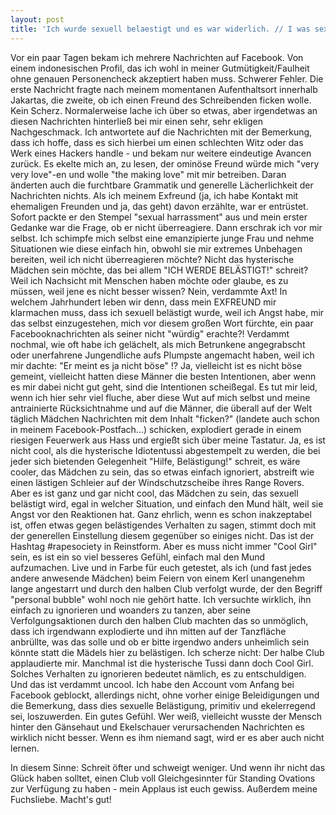 ```yaml
---
layout: post
title: 'Ich wurde sexuell belaestigt und es war widerlich. // I was sexually harrassed and it was disgusting.'
---
```


Vor ein paar Tagen bekam ich mehrere Nachrichten auf Facebook. Von einem indonesischen Profil, das ich wohl in meiner Gutmütigkeit/Faulheit ohne genauen Personencheck akzeptiert haben muss. Schwerer Fehler.
Die erste Nachricht fragte nach meinem momentanen Aufenthaltsort innerhalb Jakartas, die zweite, ob ich einen Freund des Schreibenden ficken wolle. Kein Scherz. 
Normalerweise lache ich über so etwas, aber irgendetwas an diesen Nachrichten hinterließ bei mir einen sehr, sehr ekligen Nachgeschmack.
Ich antwortete auf die Nachrichten mit der  Bemerkung, dass ich hoffe, dass es sich hierbei um einen schlechten Witz oder das Werk eines Hackers handle - und bekam nur weitere eindeutige Avancen zurück. Es ekelte mich an, zu lesen, der ominöse Freund würde mich "very very love"-en und wolle "the making love" mit mir betreiben. Daran änderten auch die furchtbare Grammatik und generelle Lächerlichkeit der Nachrichten nichts. 
Als ich meinem Exfreund (ja, ich habe Kontakt mit ehemaligen Freunden und ja, das geht) davon erzählte, war er entrüstet. Sofort packte er den Stempel "sexual harrassment" aus und mein erster Gedanke war die Frage, ob er nicht überreagiere. Dann erschrak ich vor mir selbst.
Ich schimpfe mich selbst eine emanzipierte junge Frau und nehme Situationen wie diese einfach hin, obwohl sie mir extremes Unbehagen bereiten, weil ich nicht überreagieren möchte? Nicht das hysterische Mädchen sein möchte, das bei allem "ICH WERDE BELÄSTIGT!" schreit? Weil ich Nachsicht mit Menschen haben möchte oder glaube, es zu müssen, weil jene es nicht besser wissen?
Nein, verdammte Axt!
In welchem Jahrhundert leben wir denn, dass mein EXFREUND mir klarmachen muss, dass ich sexuell belästigt wurde, weil ich Angst habe, mir das selbst einzugestehen, mich vor diesem großen Wort fürchte, ein paar Facebooknachrichten als seiner nicht "würdig" erachte?!
Verdammt nochmal, wie oft habe ich gelächelt, als mich Betrunkene angegrabscht oder unerfahrene Jungendliche aufs Plumpste angemacht haben, weil ich mir dachte: "Er meint es ja nicht böse" !?
Ja, vielleicht ist es nicht böse gemeint, vielleicht hatten diese Männer die besten Intentionen, aber wenn es mir dabei nicht gut geht, sind die Intentionen scheißegal.
Es tut mir leid, wenn ich hier sehr viel fluche, aber diese Wut auf mich selbst und meine antrainierte Rücksichtnahme und auf die Männer, die überall auf der Welt täglich Mädchen Nachrichten mit dem Inhalt "ficken?" (landete auch schon in meinem Facebook-Postfach...) schicken, explodiert gerade in einem riesigen Feuerwerk aus Hass und ergießt sich über meine Tastatur.
Ja, es ist nicht cool, als die hysterische Idiotentussi abgestempelt zu werden, die bei jeder sich bietenden Gelegenheit "Hilfe, Belästigung!" schreit, es wäre cooler, das Mädchen zu sein, das so etwas einfach ignoriert, abstreift wie einen lästigen Schleier auf der Windschutzscheibe ihres Range Rovers. Aber es ist ganz und gar nicht cool, das Mädchen zu sein, das sexuell belästigt wird, egal in welcher Situation, und einfach den Mund hält, weil sie Angst vor den Reaktionen hat. Ganz ehrlich, wenn es schon inakzeptabel ist, offen etwas gegen belästigendes Verhalten zu sagen, stimmt doch mit der generellen Einstellung diesem gegenüber so einiges nicht. Das ist der Hashtag #rapesociety in Reinstform. Aber es muss nicht immer "Cool Girl" sein, es ist ein so viel besseres Gefühl, einfach mal den Mund aufzumachen. Live und in Farbe für euch getestet, als ich (und fast jedes andere anwesende Mädchen) beim Feiern von einem Kerl unangenehm lange angestarrt und durch den halben Club verfolgt wurde, der den Begriff "personal bubble" wohl noch nie gehört hatte. Ich versuchte wirklich, ihn einfach zu ignorieren und woanders zu tanzen, aber seine Verfolgungsaktionen durch den halben Club machten das so unmöglich, dass ich irgendwann explodierte und ihn mitten auf der Tanzfläche anbrüllte, was das solle und ob er bitte irgendwo anders unheimlich sein könnte statt die Mädels hier zu belästigen. Ich scherze nicht: Der halbe Club applaudierte mir. Manchmal ist die hysterische Tussi dann doch Cool Girl. Solches Verhalten zu ignorieren bedeutet nämlich, es zu entschuldigen. Und das ist verdammt uncool.
Ich habe den Account vom Anfang bei Facebook geblockt, allerdings nicht, ohne vorher einige Beleidigungen und die Bemerkung, dass dies sexuelle Belästigung, primitiv und ekelerregend sei, loszuwerden. Ein gutes Gefühl. Wer weiß, vielleicht wusste der Mensch hinter den Gänsehaut und Ekelschauer verursachenden Nachrichten es wirklich nicht besser. Wenn es ihm niemand sagt, wird er es aber auch nicht lernen.

In diesem Sinne: Schreit öfter und schweigt weniger. 
Und wenn ihr nicht das Glück haben solltet, einen Club voll Gleichgesinnter für Standing Ovations zur Verfügung zu haben - mein Applaus ist euch gewiss. Außerdem meine Fuchsliebe.
Macht's gut!